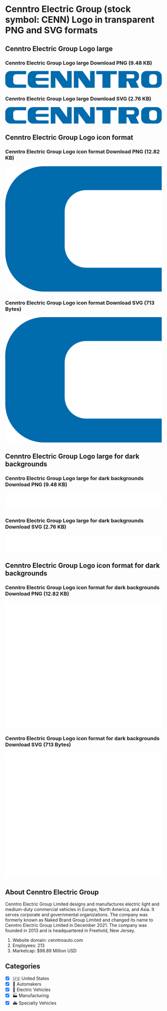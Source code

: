 # Cenntro Electric Group (stock symbol: CENN) Logo in transparent PNG and SVG formats

## Cenntro Electric Group Logo large

### Cenntro Electric Group Logo large Download PNG (9.48 KB)

![Cenntro Electric Group Logo large Download PNG (9.48 KB)](/img/orig/CENN_BIG-690574ca.png)

### Cenntro Electric Group Logo large Download SVG (2.76 KB)

![Cenntro Electric Group Logo large Download SVG (2.76 KB)](/img/orig/CENN_BIG-9e939005.svg)

## Cenntro Electric Group Logo icon format

### Cenntro Electric Group Logo icon format Download PNG (12.82 KB)

![Cenntro Electric Group Logo icon format Download PNG (12.82 KB)](/img/orig/CENN-d549d110.png)

### Cenntro Electric Group Logo icon format Download SVG (713 Bytes)

![Cenntro Electric Group Logo icon format Download SVG (713 Bytes)](/img/orig/CENN-e4fa0c20.svg)

## Cenntro Electric Group Logo large for dark backgrounds

### Cenntro Electric Group Logo large for dark backgrounds Download PNG (9.48 KB)

![Cenntro Electric Group Logo large for dark backgrounds Download PNG (9.48 KB)](/img/orig/CENN_BIG.D-c4c48ec1.png)

### Cenntro Electric Group Logo large for dark backgrounds Download SVG (2.76 KB)

![Cenntro Electric Group Logo large for dark backgrounds Download SVG (2.76 KB)](/img/orig/CENN_BIG.D-853db019.svg)

## Cenntro Electric Group Logo icon format for dark backgrounds

### Cenntro Electric Group Logo icon format for dark backgrounds Download PNG (12.82 KB)

![Cenntro Electric Group Logo icon format for dark backgrounds Download PNG (12.82 KB)](/img/orig/CENN.D-ed42de74.png)

### Cenntro Electric Group Logo icon format for dark backgrounds Download SVG (713 Bytes)

![Cenntro Electric Group Logo icon format for dark backgrounds Download SVG (713 Bytes)](/img/orig/CENN.D-bc96c3dd.svg)

## About Cenntro Electric Group

Cenntro Electric Group Limited designs and manufactures electric light and medium-duty commercial vehicles in Europe, North America, and Asia. It serves corporate and governmental organizations. The company was formerly known as Naked Brand Group Limited and changed its name to Cenntro Electric Group Limited in December 2021. The company was founded in 2013 and is headquartered in Freehold, New Jersey.

1. Website domain: cenntroauto.com
2. Employees: 213
3. Marketcap: $96.89 Million USD


## Categories
- [x] 🇺🇸 United States
- [x] 🚗 Automakers
- [x] 🔋 Electric Vehicles
- [x] 🏭 Manufacturing
- [x] 🚑 Specialty Vehicles
